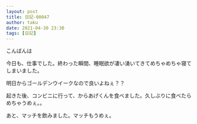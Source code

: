 ```yaml
---
layout: post
title: 日記-00047
author: taku
date: 2021-04-30 23:30
tags: [日記]
---
```


こんばんは

今日も、仕事でした。終わった瞬間、睡眠欲が凄い湧いてきてめちゃめちゃ寝てしまいました。

明日からゴールデンウイークなので良いよねぇ？？

起きた後、コンビニに行って、からあげくんを食べました。久しぶりに食べたらめちゃうめぇ。。

あと、マッチを飲みました。マッチもうめぇ。


